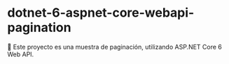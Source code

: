 # dotnet-6-aspnet-core-webapi-pagination
🦄 Este proyecto es una muestra de paginación, utilizando ASP.NET Core 6 Web API.
